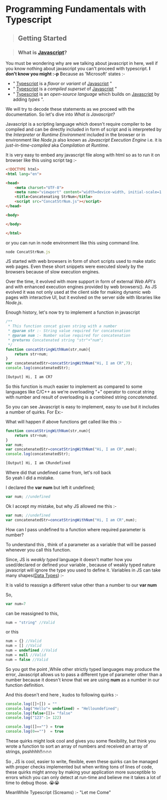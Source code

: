# Programming Fundamentals with Typescript


>## Getting Started

>### What is [Javascript](https://developer.mozilla.org/en-US/docs/Web/JavaScript)?

You must be wondering why are we talking about javascript in here, well if you know nothing about javascript you can't proceed with typescript. **I don't know you might :-p** 
Because as 'Microsoft' states :-

* " [Typescript](https://www.typescriptlang.org/docs/home.html) is a *flavor* or *variant* of [Javascript](https://developer.mozilla.org/en-US/docs/Web/JavaScript) "
* " [Typescript](https://www.staging-typescript.org/docs/home)  is a *compiled superset* of [Javascript](https://javascript.info/) "
* " [Typescript](https://www.tutorialsteacher.com/typescript) is an *open-source language* which builds on [Javascript](https://www.w3schools.com/js/) by adding *types* ".

We will try to decode these statements as we proceed with the documentation. So let's dive into *What is Javascript?*

Javascript is a scripting language which doesn't require compiler to be compiled and can be directly included in form of script and is interpreted by the *Interpreter* or *Runtime Environment* included in the browser or in environment like *Node.js* also known as *Javascript Execution Engine* i.e. it is *just-in-time-compiled* aka *Compilation at Runtime*.

It is very easy to embed any javascript file along with html so as to run it on browser like this using script tag :- 

```html
<!DOCTYPE html>
<html lang="en">

<head>
    <meta charset="UTF-8">
    <meta name="viewport" content="width=device-width, initial-scale=1.0">
    <title>Concatenating StrNum</title>
    <script src="ConcatStrNum.js"></script>
</head>

<body>

</body>

</html>
```
or you can run in node environment like this using command line.
```javascript
node ConcatStrNum.js
```

JS started with web browsers in form of short scripts used to make static web pages. Even these short snippets were executed slowly by the browsers because of slow execution engines.

Over the time, it evolved with more support in form of external *Web API's* and with enhanced execution engines provided by web browsers(). As JS evolved it was not only used at the client side for making dynamic web pages with interactive UI, but it evolved on the server side with libraries like *Node.js*.

Enough history, let's now try to implement a function in javascript 

```javascript
/**
 * This function concat given string with a number
 * @param str :- String value required for concatenation
 * @param num :- Number value required for concatenation
 * @returns Concatenated string "str"+"num";
 */
function concatStringWithNum(str,num){
    return str+num;
}
var concatenatedStr=concatStringWithNum("Hi, I am CR",7);
console.log(concatenatedStr);

[Output] Hi, I am CR7
```
So this function is much easier to implement as compared to some languages like C/C++ as we're overloading "+" operator to concat string with number and result of overloading is a combined string *concatenated*.

So you can see Javascript is easy to implement, easy to use but it includes a number of quirks. For Ex:-

What will happen if above functions get called like this :-
```Javascript
function concatStringWithNum(str,num){
    return str+num;
}
var num;
var concatenatedStr=concatStringWithNum("Hi, I am CR",num);
console.log(concatenatedStr);

[Output] Hi, I am CRundefined
```
Where did that undefined came from, let's roll back<br>
So yeah I did a mistake.

I declared the **var num** but left it undefined;
```Javascript
var num; //undefined
```
Ok I accept my mistake, but why JS allowed me this :-

```Javascript
var num; //undefined
var concatenatedStr=concatStringWithNum("Hi, I am CR",num);
```
How can I pass undefined to a function where required parameter is number?

To understand this , think of a parameter as a variable that will be passed whenever you call this function. 

Since, JS is *weakly typed* language it doesn't matter how you used/declared or defined your variable , because of weakly typed nature javascript will ignore the type you used to define it.
Variables in JS can take many shapes([Data Types](https://javascript.info/types)) :- 

It is valid to reassign a different value other than a number to our **var num**

So, 
```Javascript
var num=7
```
can be reassigned to this,
```Javascript
num = "string" //Valid
```
or this
```Javascript
num = {} //Valid 
num = [] //Valid
num = undefined //Valid
num = null //Valid
num = false //Valid
```
So you got the point ,While other strictly typed languages may produce the error, Javascript allows us to pass a different type of parameter other than a number because it doesn't know that we are using **num** as a number in our function definition.

And this doesn't end here , kudos to following quirks :-

```Javascript
console.log([]+[]) = ""
console.log("Hello"+ undefined) = "Helloundefined";
console.log(false+[])= "false"
console.log("123"-1= 122)

console.log([]=="") = true
console.log(0=="")  = true
```
These quirks might look cool and gives you some flexibility, but think you wrote a function to sort an array of numbers and received an array of strings, psshhhh!!🔥🔥🔥

So , JS is cool, easier to write, flexible, even these quirks can be managed with proper checks implemented but when writing tons of lines of code, these quirks might annoy by making your application more susceptible to errors which you can only detect at run-time and believe me it takes a lot of time to debug those. 😭😭

MeanWhile Typescript (Screams) :- "Let me Come"













